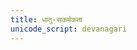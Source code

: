 ```yaml
---
title: धातु-सकर्मकता
unicode_script: devanagari
---
```

<div class="spreadsheet" src="../dhAtu-sakarmakatA.json"> </div>  

